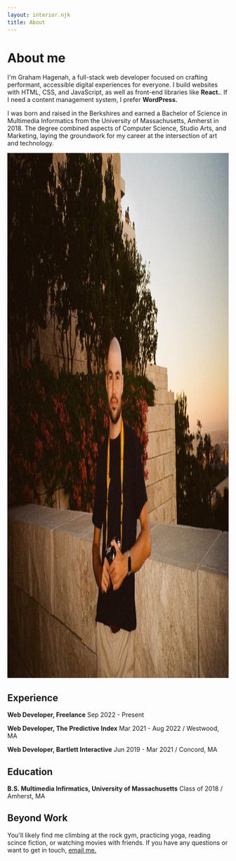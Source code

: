 ```yaml
---
layout: interior.njk
title: About
---
```


  # About me
  I'm Graham Hagenah, a full-stack web developer focused on crafting performant, accessible digital experiences for everyone. I build websites with HTML, CSS, and JavaScript, as well as front-end libraries like **React.**. If I need a content management system, I prefer **WordPress.**

  I was born and raised in the Berkshires and earned a Bachelor of Science in Multimedia Informatics from the University of Massachusetts, Amherst in 2018. The degree combined aspects of Computer Science, Studio Arts, and Marketing, laying the groundwork for my career at the intersection of art and technology.
  
  <img class="content-img" src="/assets/img/about.jpg" width="1800" height="1194" px alt="Photo of Graham at the Getty in Los Angeles" >
  
  ## Experience
  **Web Developer, Freelance**
  Sep 2022 - Present
  
  **Web Developer, The Predictive Index**
  Mar 2021 - Aug 2022 / Westwood, MA
  
  **Web Developer, Bartlett Interactive**
  Jun 2019 - Mar 2021 / Concord, MA

  ## Education
  **B.S. Multimedia Infirmatics, University of Massachusetts**
  Class of 2018 / Amherst, MA

  ## Beyond Work
  You'll likely find me climbing at the rock gym, practicing yoga, reading scince fiction, or watching movies with friends. If you have any questions or want to get in touch, <a href="mailto:gwhagenah@gmail.com"> email me.</a>